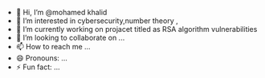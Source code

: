 - 👋 Hi, I’m @mohamed khalid
- 👀 I’m interested in cybersecurity,number theory ,
- 🌱 I’m currently working on  projacet titled as  RSA algorithm vulnerabilities 
- 💞️ I’m looking to collaborate on ...
- 📫 How to reach me ...
- 😄 Pronouns: ...
- ⚡ Fun fact: ...

<!---
zolsi/zolsi is a ✨ special ✨ repository because its `README.md` (this file) appears on your GitHub profile.
You can click the Preview link to take a look at your changes.
--->
